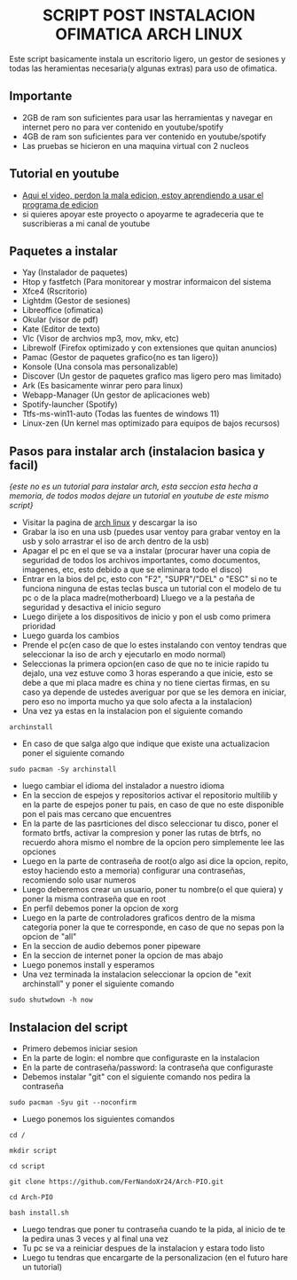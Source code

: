 <h1 align="center">  SCRIPT POST INSTALACION OFIMATICA ARCH LINUX</h1>
Este script basicamente instala un escritorio ligero, un gestor de sesiones y todas las heramientas necesaria(y algunas extras) para uso de ofimatica.

## Importante
- 2GB de ram son suficientes para usar las herramientas y navegar en internet pero no para ver contenido en youtube/spotify
- 4GB de ram son suficientes para ver contenido en youtube/spotify
- Las pruebas se hicieron en una maquina virtual con 2 nucleos


## Tutorial en youtube


- [Aqui el video, perdon la mala edicion, estoy aprendiendo a usar el programa de edicion](https://www.youtube.com/watch?v=3U-o9JziJm0)
- si quieres apoyar este proyecto o apoyarme te agradeceria que te suscribieras a mi canal de youtube

## Paquetes a instalar

- Yay (Instalador de paquetes)
- Htop y fastfetch (Para monitorear y mostrar informaicon del sistema
- Xfce4 (Rscritorio)
- Lightdm (Gestor de sesiones)
- Libreoffice (ofimatica)
- Okular (visor de pdf)
- Kate (Editor de texto)
- Vlc (Visor de archvios mp3, mov, mkv, etc)
- Librewolf (Firefox optimizado y con extensiones que quitan anuncios)
- Pamac (Gestor de paquetes grafico{no es tan ligero})
- Konsole (Una consola mas personalizable)
- Discover (Un gestor de paquetes grafico mas ligero pero mas limitado)
- Ark (Es basicamente winrar pero para linux)
- Webapp-Manager (Un gestor de aplicaciones web)
- Spotify-launcher (Spotify)
- Ttfs-ms-win11-auto (Todas las fuentes de windows 11)
- Linux-zen (Un kernel mas optimizado para equipos de bajos recursos)
## Pasos para instalar arch (instalacion basica y facil)
_{este no es un tutorial para instalar arch, esta seccion esta hecha a memoria, de todos modos dejare un tutorial en youtube de este mismo script}_

- Visitar la pagina de [arch linux](<https://archlinux.org/download/>) y descargar la iso
- Grabar la iso en una usb (puedes usar ventoy para grabar ventoy en la usb y solo arrastrar el iso de arch dentro de la usb)
- Apagar el pc en el que se va a instalar (procurar haver una copia de seguridad de todos los archivos importantes, como documentos, imagenes, etc, esto debido a que se eliminara todo el disco)
- Entrar en la bios del pc, esto con "F2", "SUPR"/"DEL" o "ESC" si no te funciona ninguna de estas teclas busca un tutorial con el modelo de tu pc o de la placa madre(motherboard)
  Lluego ve a la pestaña de seguridad y desactiva el inicio seguro
- Luego dirijete a los dispositivos de inicio y pon el usb como primera prioridad
- Luego guarda los cambios
- Prende el pc(en caso de que lo estes instalando con ventoy tendras que seleccionar la iso de arch y ejecutarlo en modo normal)
- Seleccionas la primera opcion(en caso de que no te inicie rapido tu dejalo, una vez estuve como 3 horas esperando a que inicie, esto se debe a que mi placa madre es china y no tiene ciertas firmas, en su caso ya depende de ustedes averiguar por que se les demora en iniciar, pero eso no importa mucho ya que solo afecta a la instalacion)
- Una vez ya estas en la instalacion pon el siguiente comando
```
archinstall
```
- En caso de que salga algo que indique que existe una actualizacion poner el siguiente comando
```
sudo pacman -Sy archinstall
```
- luego cambiar el idioma del instalador a nuestro idioma
- En la seccion de espejos y repositorios activar el repositorio multilib y en la parte de espejos poner tu pais, en caso de que no este disponible pon el pais mas cercano que encuentres
- En la parte de las pasrticiones del disco seleccionar tu disco, poner el formato brtfs, activar la compresion y poner las rutas de btrfs, no recuerdo ahora mismo el nombre de la opcion pero simplemente lee las opciones
- Luego en la parte de contraseña de root(o algo asi dice la opcion, repito, estoy haciendo esto a memoria) configurar una contraseñas, recomiendo solo usar numeros
- Luego deberemos crear un usuario, poner tu nombre(o el que quiera) y poner la misma contraseña que en root
- En perfil debemos poner la opcion de xorg
- Luego en la parte de controladores graficos dentro de la misma categoria poner la que te corresponde, en caso de que no sepas pon la opcion de "all"
- En la seccion de audio debemos poner pipeware
- En la seccion de internet poner la opcion de mas abajo
- Luego ponemos install y esperamos
- Una vez terminada la instalacion seleccionar la opcion de "exit archinstall" y poner el siguiente comando
```
sudo shutwdown -h now
```

## Instalacion del script
- Primero debemos iniciar sesion
- En la parte de login: el nombre que configuraste en la instalacion
- En la parte de contraseña/password: la contraseña que configuraste
- Debemos instalar "git" con el siguiente comando nos pedira la contraseña
```
sudo pacman -Syu git --noconfirm
```
- Luego ponemos los siguientes comandos
```
cd /
```
```
mkdir script
```
```
cd script
```
```
git clone https://github.com/FerNandoXr24/Arch-PIO.git
```
```
cd Arch-PIO
```
```
bash install.sh
```
- Luego tendras que poner tu contraseña cuando te la pida, al inicio de te la pedira unas 3 veces y al final una vez
- Tu pc se va a reiniciar despues de la instalacion y estara todo listo
- Luego tu tendras que encargarte de la personalizacion (en el futuro hare un tutorial)
